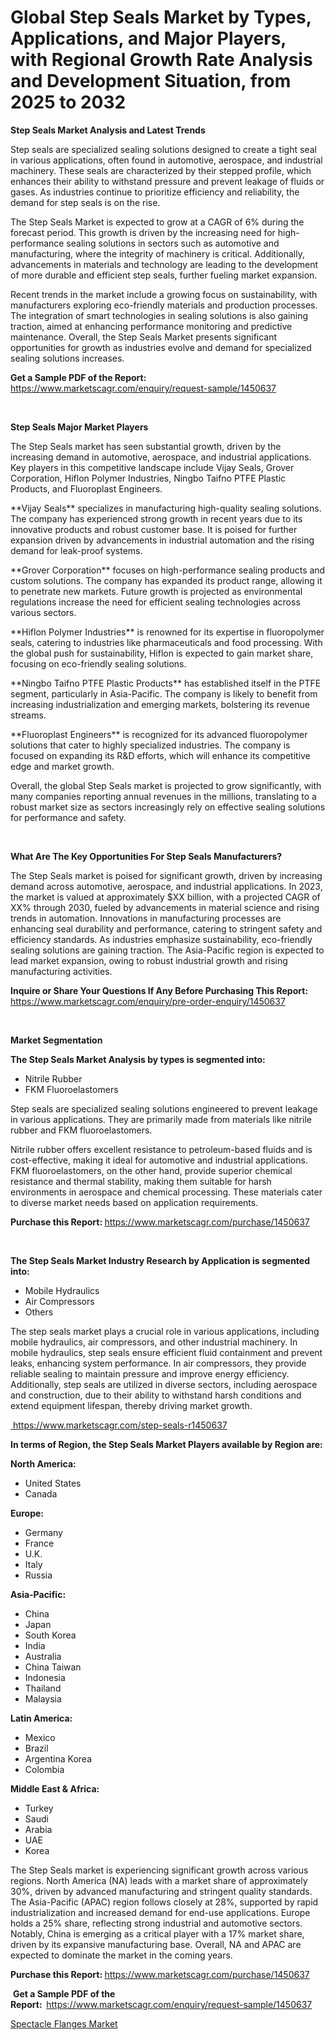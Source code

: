 <p><h1>Global Step Seals Market by Types, Applications, and Major Players, with Regional Growth Rate Analysis and Development Situation, from 2025 to 2032</h1></p><p><strong>Step Seals Market Analysis and Latest Trends</strong></p>
<p><p>Step seals are specialized sealing solutions designed to create a tight seal in various applications, often found in automotive, aerospace, and industrial machinery. These seals are characterized by their stepped profile, which enhances their ability to withstand pressure and prevent leakage of fluids or gases. As industries continue to prioritize efficiency and reliability, the demand for step seals is on the rise.</p><p>The Step Seals Market is expected to grow at a CAGR of 6% during the forecast period. This growth is driven by the increasing need for high-performance sealing solutions in sectors such as automotive and manufacturing, where the integrity of machinery is critical. Additionally, advancements in materials and technology are leading to the development of more durable and efficient step seals, further fueling market expansion. </p><p>Recent trends in the market include a growing focus on sustainability, with manufacturers exploring eco-friendly materials and production processes. The integration of smart technologies in sealing solutions is also gaining traction, aimed at enhancing performance monitoring and predictive maintenance. Overall, the Step Seals Market presents significant opportunities for growth as industries evolve and demand for specialized sealing solutions increases.</p></p>
<p><strong>Get a Sample PDF of the Report:&nbsp;</strong> <a href="https://www.marketscagr.com/enquiry/request-sample/1450637?utm_campaign=2115&utm_medium=2&utm_source=Github&utm_content=ia&utm_term=17022025&utm_id=step-seals">https://www.marketscagr.com/enquiry/request-sample/1450637</a></p>
<p>&nbsp;</p>
<p><strong>Step Seals Major Market Players</strong></p>
<p><p>The Step Seals market has seen substantial growth, driven by the increasing demand in automotive, aerospace, and industrial applications. Key players in this competitive landscape include Vijay Seals, Grover Corporation, Hiflon Polymer Industries, Ningbo Taifno PTFE Plastic Products, and Fluoroplast Engineers.</p><p>**Vijay Seals** specializes in manufacturing high-quality sealing solutions. The company has experienced strong growth in recent years due to its innovative products and robust customer base. It is poised for further expansion driven by advancements in industrial automation and the rising demand for leak-proof systems.</p><p>**Grover Corporation** focuses on high-performance sealing products and custom solutions. The company has expanded its product range, allowing it to penetrate new markets. Future growth is projected as environmental regulations increase the need for efficient sealing technologies across various sectors.</p><p>**Hiflon Polymer Industries** is renowned for its expertise in fluoropolymer seals, catering to industries like pharmaceuticals and food processing. With the global push for sustainability, Hiflon is expected to gain market share, focusing on eco-friendly sealing solutions.</p><p>**Ningbo Taifno PTFE Plastic Products** has established itself in the PTFE segment, particularly in Asia-Pacific. The company is likely to benefit from increasing industrialization and emerging markets, bolstering its revenue streams.</p><p>**Fluoroplast Engineers** is recognized for its advanced fluoropolymer solutions that cater to highly specialized industries. The company is focused on expanding its R&D efforts, which will enhance its competitive edge and market growth.</p><p>Overall, the global Step Seals market is projected to grow significantly, with many companies reporting annual revenues in the millions, translating to a robust market size as sectors increasingly rely on effective sealing solutions for performance and safety.</p></p>
<p>&nbsp;</p>
<p><strong>What Are The Key Opportunities For Step Seals Manufacturers?</strong></p>
<p><p>The Step Seals market is poised for significant growth, driven by increasing demand across automotive, aerospace, and industrial applications. In 2023, the market is valued at approximately $XX billion, with a projected CAGR of XX% through 2030, fueled by advancements in material science and rising trends in automation. Innovations in manufacturing processes are enhancing seal durability and performance, catering to stringent safety and efficiency standards. As industries emphasize sustainability, eco-friendly sealing solutions are gaining traction. The Asia-Pacific region is expected to lead market expansion, owing to robust industrial growth and rising manufacturing activities.</p></p>
<p><strong>Inquire or Share Your Questions If Any Before Purchasing This Report:</strong> <a href="https://www.marketscagr.com/enquiry/pre-order-enquiry/1450637?utm_campaign=2115&utm_medium=2&utm_source=Github&utm_content=ia&utm_term=17022025&utm_id=step-seals">https://www.marketscagr.com/enquiry/pre-order-enquiry/1450637</a></p>
<p>&nbsp;</p>
<p><strong>Market Segmentation</strong></p>
<p><strong>The Step Seals Market Analysis by types is segmented into:</strong></p>
<p><ul><li>Nitrile Rubber</li><li>FKM Fluoroelastomers</li></ul></p>
<p><p>Step seals are specialized sealing solutions engineered to prevent leakage in various applications. They are primarily made from materials like nitrile rubber and FKM fluoroelastomers. </p><p>Nitrile rubber offers excellent resistance to petroleum-based fluids and is cost-effective, making it ideal for automotive and industrial applications. FKM fluoroelastomers, on the other hand, provide superior chemical resistance and thermal stability, making them suitable for harsh environments in aerospace and chemical processing. These materials cater to diverse market needs based on application requirements.</p></p>
<p><strong>Purchase this Report:&nbsp;</strong><a href="https://www.marketscagr.com/purchase/1450637?utm_campaign=2115&utm_medium=2&utm_source=Github&utm_content=ia&utm_term=17022025&utm_id=step-seals">https://www.marketscagr.com/purchase/1450637</a></p>
<p>&nbsp;</p>
<p><strong>The Step Seals Market Industry Research by Application is segmented into:</strong></p>
<p><ul><li>Mobile Hydraulics</li><li>Air Compressors</li><li>Others</li></ul></p>
<p><p>The step seals market plays a crucial role in various applications, including mobile hydraulics, air compressors, and other industrial machinery. In mobile hydraulics, step seals ensure efficient fluid containment and prevent leaks, enhancing system performance. In air compressors, they provide reliable sealing to maintain pressure and improve energy efficiency. Additionally, step seals are utilized in diverse sectors, including aerospace and construction, due to their ability to withstand harsh conditions and extend equipment lifespan, thereby driving market growth.</p></p>
<p><a href="https://www.marketscagr.com/step-seals-r1450637?utm_campaign=2115&utm_medium=2&utm_source=Github&utm_content=ia&utm_term=17022025&utm_id=step-seals">&nbsp;https://www.marketscagr.com/step-seals-r1450637</a></p>
<p><strong>In terms of Region, the Step Seals Market Players available by Region are:</strong></p>
<p>
    <p> <strong> North America: </strong>
        <ul>
            <li>United States</li>
            <li>Canada</li>
        </ul>
        </p> 
    <p> <strong> Europe: </strong>
        <ul>
            <li>Germany</li>
            <li>France</li>
            <li>U.K.</li>
            <li>Italy</li>
            <li>Russia</li>
        </ul>
        </p> 
    <p> <strong> Asia-Pacific: </strong>
        <ul>
            <li>China</li>
            <li>Japan</li>
            <li>South Korea</li>
            <li>India</li>
            <li>Australia</li>
            <li>China Taiwan</li>
            <li>Indonesia</li>
            <li>Thailand</li>
            <li>Malaysia</li>
        </ul>
        </p> 
    <p> <strong> Latin America: </strong>
        <ul>
            <li>Mexico</li>
            <li>Brazil</li>
            <li>Argentina Korea</li>
            <li>Colombia</li>
        </ul>
        </p> 
    <p> <strong> Middle East & Africa: </strong>
        <ul>
            <li>Turkey</li>
            <li>Saudi</li>
            <li>Arabia</li>
            <li>UAE</li>
            <li>Korea</li>
        </ul>
    </p>
    </p>
<p><p>The Step Seals market is experiencing significant growth across various regions. North America (NA) leads with a market share of approximately 30%, driven by advanced manufacturing and stringent quality standards. The Asia-Pacific (APAC) region follows closely at 28%, supported by rapid industrialization and increased demand for end-use applications. Europe holds a 25% share, reflecting strong industrial and automotive sectors. Notably, China is emerging as a critical player with a 17% market share, driven by its expansive manufacturing base. Overall, NA and APAC are expected to dominate the market in the coming years.</p></p>
<p><strong>Purchase this Report: </strong><a href="https://www.marketscagr.com/purchase/1450637?utm_campaign=2115&utm_medium=2&utm_source=Github&utm_content=ia&utm_term=17022025&utm_id=step-seals">https://www.marketscagr.com/purchase/1450637</a></p>
<p>&nbsp;<strong>Get a Sample PDF of the Report:&nbsp;&nbsp;</strong><a href="https://www.marketscagr.com/enquiry/request-sample/1450637?utm_campaign=2115&utm_medium=2&utm_source=Github&utm_content=ia&utm_term=17022025&utm_id=step-seals">https://www.marketscagr.com/enquiry/request-sample/1450637</a></p>
<p><strong></strong></p>
<p><p><a href="https://github.com/joannesouthgate/Market-Research-Report-List-5/blob/main/spectacle-flanges-market.md?utm_campaign=2115&utm_medium=2&utm_source=Github&utm_content=ia&utm_term=17022025&utm_id=step-seals">Spectacle Flanges Market</a></p></p>